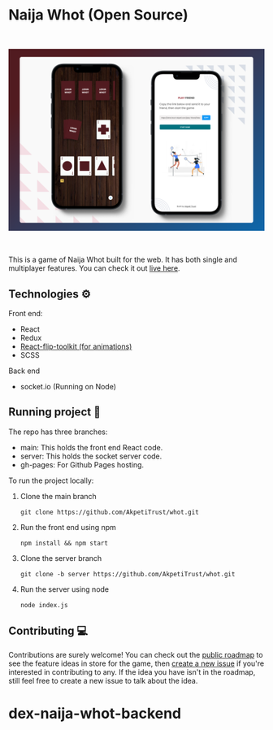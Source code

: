 # Naija Whot (Open Source)

<br />

![Game play](./public/MultiplayerMockup.png)

<br />

This is a game of Naija Whot built for the web. It has both single and multiplayer features. You can check it out [live here](http://localhost:3000).

## Technologies ⚙

Front end:

- React
- Redux
- [React-flip-toolkit (for animations)](https://github.com/aholachek/react-flip-toolkit)
- SCSS

Back end

- socket.io (Running on Node)

## Running project 🚀

The repo has three branches:

- main: This holds the front end React code.
- server: This holds the socket server code.
- gh-pages: For Github Pages hosting.

To run the project locally:

1. Clone the main branch

   ```
   git clone https://github.com/AkpetiTrust/whot.git
   ```

2. Run the front end using npm

   ```
   npm install && npm start
   ```

3. Clone the server branch

   ```
   git clone -b server https://github.com/AkpetiTrust/whot.git
   ```

4. Run the server using node

   ```
   node index.js
   ```

## Contributing 💻

Contributions are surely welcome! You can check out the [public roadmap](https://github.com/AkpetiTrust/whot/wiki/Public-Roadmap) to see the feature ideas in store for the game, then [create a new issue](https://github.com/AkpetiTrust/whot/issues/new/choose) if you're interested in contributing to any. If the idea you have isn't in the roadmap, still feel free to create a new issue to talk about the idea.
# dex-naija-whot-backend
